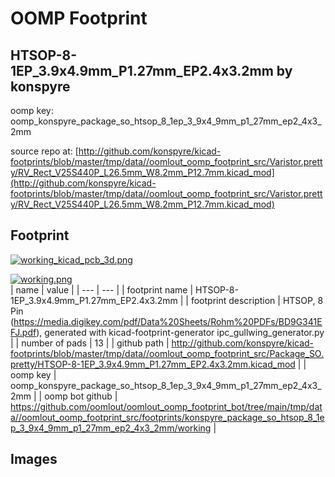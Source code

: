 # OOMP Footprint  
## HTSOP-8-1EP_3.9x4.9mm_P1.27mm_EP2.4x3.2mm  by konspyre  
  
oomp key: oomp_konspyre_package_so_htsop_8_1ep_3_9x4_9mm_p1_27mm_ep2_4x3_2mm  
  
source repo at: [http://github.com/konspyre/kicad-footprints/blob/master/tmp/data//oomlout_oomp_footprint_src/Varistor.pretty/RV_Rect_V25S440P_L26.5mm_W8.2mm_P12.7mm.kicad_mod](http://github.com/konspyre/kicad-footprints/blob/master/tmp/data//oomlout_oomp_footprint_src/Varistor.pretty/RV_Rect_V25S440P_L26.5mm_W8.2mm_P12.7mm.kicad_mod)  
## Footprint  
  
[![working_kicad_pcb_3d.png](working_kicad_pcb_3d_600.png)](working_kicad_pcb_3d.png)  
  
[![working.png](working_600.png)](working.png)  
| name | value | 
| --- | --- | 
| footprint name | HTSOP-8-1EP_3.9x4.9mm_P1.27mm_EP2.4x3.2mm | 
| footprint description | HTSOP, 8 Pin (https://media.digikey.com/pdf/Data%20Sheets/Rohm%20PDFs/BD9G341EFJ.pdf), generated with kicad-footprint-generator ipc_gullwing_generator.py | 
| number of pads | 13 | 
| github path | http://github.com/konspyre/kicad-footprints/blob/master/tmp/data//oomlout_oomp_footprint_src/Package_SO.pretty/HTSOP-8-1EP_3.9x4.9mm_P1.27mm_EP2.4x3.2mm.kicad_mod | 
| oomp key | oomp_konspyre_package_so_htsop_8_1ep_3_9x4_9mm_p1_27mm_ep2_4x3_2mm | 
| oomp bot github | https://github.com/oomlout/oomlout_oomp_footprint_bot/tree/main/tmp/data//oomlout_oomp_footprint_src/footprints/konspyre_package_so_htsop_8_1ep_3_9x4_9mm_p1_27mm_ep2_4x3_2mm/working | 
## Images  
